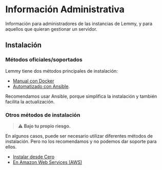 # Información Administrativa

Información para administradores de las instancias de Lemmy, y para aquellos que quieran gestionar un servidor.

## Instalación

### Métodos oficiales/soportados

Lemmy tiene dos métodos principales de instalación:

- [Manual con Docker](install_docker.md)
- [Automatizado con Ansible](install_ansible.md).

Recomendamos usar Ansible, porque simplifica la instalación y también facilita la actualización.

### Otros métodos de instalación

> ⚠️ **Bajo tu propio riesgo.**

En algunos casos, puede ser necesario utilizar diferentes métodos de instalación. Pero no los recomendamos y no podemos dar soporte para ellos.

- [Instalar desde Cero](from_scratch.md)
- [En Amazon Web Services (AWS)](on_aws.md)
